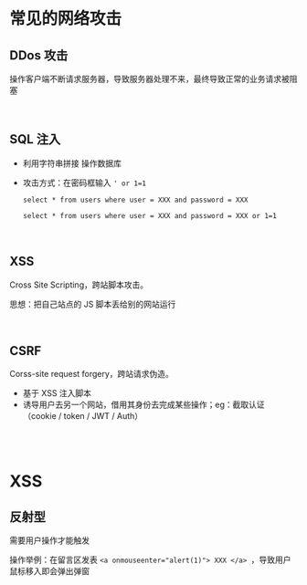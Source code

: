 # 常见的网络攻击

## DDos 攻击

操作客户端不断请求服务器，导致服务器处理不来，最终导致正常的业务请求被阻塞

<br>

## SQL 注入

-   利用字符串拼接 操作数据库

-   攻击方式：在密码框输入 `' or 1=1`

    `select * from users where user = XXX and password = XXX`

    `select * from users where user = XXX and password = XXX or 1=1`

<br>

## XSS

Cross Site Scripting，跨站脚本攻击。

思想：把自己站点的 JS 脚本丢给别的网站运行

<br>

## CSRF

Corss-site request forgery，跨站请求伪造。

-   基于 XSS 注入脚本
-   诱导用户去另一个网站，借用其身份去完成某些操作；eg：截取认证（cookie / token / JWT / Auth）

<br><br>

# XSS

## 反射型

需要用户操作才能触发

操作举例：在留言区发表 `<a onmouseenter="alert(1)"> XXX </a> `，导致用户鼠标移入即会弹出弹窗

<br>
